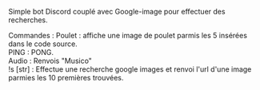 Simple bot Discord couplé avec Google-image pour effectuer des recherches.

Commandes :
    Poulet : affiche une image de poulet parmis les 5 insérées dans le code source.<br>
    PING : PONG.<br>
    Audio : Renvois "Musico" <br>
    !s [str] : Effectue une recherche google images et renvoi l'url d'une image parmies les 10 premières trouvées.<br>
